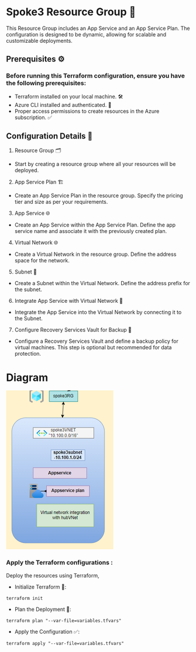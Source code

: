 # Spoke3 Resource Group 🌟
This Resource Group includes an App Service and an App Service Plan. The configuration is designed to be dynamic, allowing for scalable and customizable deployments.

## Prerequisites ⚙️
### Before running this Terraform configuration, ensure you have the following prerequisites:

- Terraform installed on your local machine. 🛠️
- Azure CLI installed and authenticated. 🔑
- Proper access permissions to create resources in the Azure subscription. ✅
## Configuration Details 📝
1. Resource Group 🗂️

- Start by creating a resource group where all your resources will be deployed.
2. App Service Plan 🏗️

- Create an App Service Plan in the resource group. Specify the pricing tier and size as per your requirements.
3. App Service 🌐

- Create an App Service within the App Service Plan. Define the app service name and associate it with the previously created plan.
4. Virtual Network 🌐

- Create a Virtual Network in the resource group. Define the address space for the network.
5. Subnet 🔲

- Create a Subnet within the Virtual Network. Define the address prefix for the subnet.
6. Integrate App Service with Virtual Network 🔗

- Integrate the App Service into the Virtual Network by connecting it to the Subnet.
7. Configure Recovery Services Vault for Backup 💾

- Configure a Recovery Services Vault and define a backup policy for virtual machines. This step is optional but recommended for data protection.

# Diagram

![spoke3](Images/spoke3.png)
### Apply the Terraform configurations :
Deploy the resources using Terraform,
- Initialize Terraform 🔄:
```
terraform init
```
- Plan the Deployment 📝:

```
terraform plan "--var-file=variables.tfvars"
```
- Apply the Configuration ✅:
```
terraform apply "--var-file=variables.tfvars"
```
